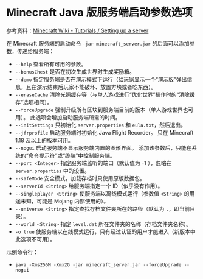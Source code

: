 # Minecraft Java 版服务端启动参数选项

参考资料：[Minecraft Wiki - Tutorials / Setting up a server](https://minecraft.fandom.com/wiki/Tutorials/Setting_up_a_server)

在 Minecraft 服务端的启动命令 `-jar minecraft_server.jar` 的后面可以添加参数，传递给服务端：

- `--help`
  查看所有可用的参数。
- `--bonusChest`
  是否在初次生成世界时生成奖励箱。
- `--demo`
  指定服务端是否在演示模式下运行（给玩家显示一个“演示版”弹出信息，且在演示结束后玩家不能破坏、放置方块或者吃东西）。
- `--eraseCache`
  清除光照缓存等（与单人游戏进行“优化世界”操作时的“清除缓存”选项相同）。
- `--forceUpgrade`
  强制升级所有区块到服务端目前的版本（单人游戏世界也可用）。
  此选项会增加启动服务端所需的时间。
- `--initSettings`
  只初始化 `server.properties` 和 `eula.txt`，然后退出。
- `--jfrprofile`
  启动服务端时初始化 Java Flight Recorder。
  只在 Minecraft 1.18 及以上的版本可用。
- `--nogui`
  启动服务端不显示服务端内置的图形界面。
  添加该参数后，只能在系统的“命令提示符”或“终端”中控制服务端。
- `--port <Integer>`
  指定服务端监听的端口（默认值为 -1 ），忽略在 `server.properties` 中的设置。
- `--safeMode`
  安全模式，加载存档时只使用原版数据包。
- `--serverId <String>`
  给服务端指定一个 ID（似乎没有作用）。
- `--singleplayer <String>`
  使服务端以离线模式运行（参数值 `<String>` 的用途未知，可能是 Mojang 内部使用的）。
- `--universe <String>`
  指定查找存档文件夹所在的路径（默认为 `.`，即当前目录）。
- `--world <String>`
  指定 `level.dat` 所在文件夹的名称（存档文件夹名称）。
- `-o true`
  使服务端以在线模式运行，只有经过认证的用户才能进入（新版本中此选项不可用）。

示例命令行：

- `java -Xms256M -Xmx2G -jar minecraft_server.jar --forceUpgrade --nogui`
